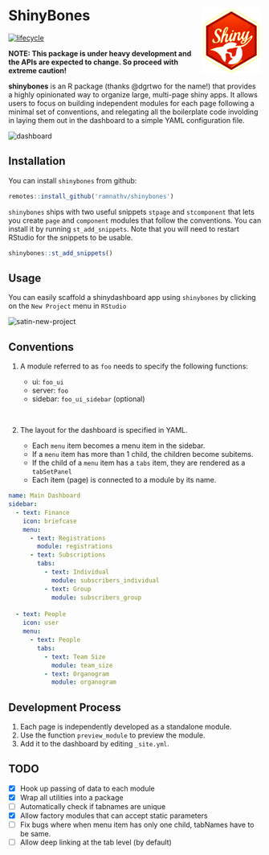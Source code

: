 # ShinyBones <img src="inst/rstudio/templates/project/shinybones.png" width="120px" align="right" />

 [![lifecycle](https://img.shields.io/badge/lifecycle-experimental-orange.svg)](https://www.tidyverse.org/lifecycle/#experimental)

__NOTE: This package is under heavy development and the APIs are expected to change. So proceed with extreme caution!__

__shinybones__ is an R package (thanks @dgrtwo for the name!) that provides a highly opinionated way to organize large, multi-page shiny apps. It allows users to focus on building independent modules for each page following a minimal set of conventions, and relegating all the boilerplate code involding in laying them out in the dashboard to a simple YAML configuration file.

![dashboard](https://i.imgur.com/egYB6tW.png)

## Installation

You can install `shinybones` from github:

```r
remotes::install_github('ramnathv/shinybones')
```

`shinybones` ships with two useful snippets `stpage` and `stcomponent` that lets you create `page` and `component` modules that follow the conventions. You can install it by running `st_add_snippets`. Note that you will need to restart RStudio for the snippets to be usable.

```r
shinybones::st_add_snippets()
```

## Usage

You can easily scaffold a shinydashboard app using `shinybones` by clicking on the `New Project` menu in `RStudio`

![satin-new-project](https://imgur.com/eE7rbBB.png)

## Conventions

1. A module referred to as `foo` needs to specify the following functions:

   - ui: `foo_ui`
   - server: `foo`
   - sidebar: `foo_ui_sidebar` (optional)
   
<br/>

2. The layout for the dashboard is specified in YAML.

   - Each `menu` item becomes a menu item in the sidebar.
   - If a `menu` item has more than 1 child, the children become subitems.
   - If the child of a `menu` item has a `tabs` item, they are rendered as a
     `tabSetPanel`
   - Each item (page) is connected to a module by its name.
   

```yaml
name: Main Dashboard
sidebar:
  - text: Finance
    icon: briefcase
    menu:
      - text: Registrations
        module: registrations
      - text: Subscriptions
        tabs:
          - text: Individual
            module: subscribers_individual
          - text: Group
            module: subscribers_group

  - text: People
    icon: user
    menu:
      - text: People
        tabs:
          - text: Team Size
            module: team_size
          - text: Organogram
            module: organogram
```

## Development Process

1. Each page is independently developed as a standalone module.
2. Use the function `preview_module` to preview the module.
3. Add it to the dashboard by editing `_site.yml`.


## TODO

- [x] Hook up passing of data to each module
- [x] Wrap all utilities into a package
- [ ] Automatically check if tabnames are unique
- [x] Allow factory modules that can accept static parameters
- [ ] Fix bugs where when menu item has only one child, tabNames have to be same.
- [ ] Allow deep linking at the tab level (by default)
